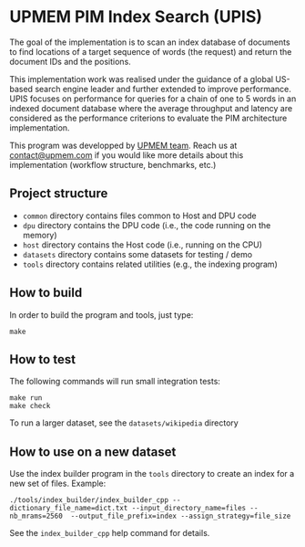# UPMEM PIM Index Search (UPIS)

The goal of the implementation is to scan an index database of documents to find locations of a target sequence of words (the request) and return the document IDs and the positions. 

This implementation work was realised under the guidance of a global US-based search engine leader and further extended to improve performance. UPIS focuses on performance for queries for a chain of one to 5 words in an indexed document database where the average throughput and latency are considered as the performance criterions to evaluate the PIM architecture implementation. 

This program was developped by [UPMEM team](https://www.upmem.com/).
Reach us at contact@upmem.com if you would like more details about this implementation (workflow structure, benchmarks, etc.)

## Project structure

* `common` directory contains files common to Host and DPU code
* `dpu` directory contains the DPU code (i.e., the code running on the memory)
* `host` directory contains the Host code (i.e., running on the CPU)
* `datasets` directory contains some datasets for testing / demo
* `tools` directory contains related utilities (e.g., the indexing program)

## How to build

In order to build the program and tools, just type:

```
make
```

## How to test

The following commands will run small integration tests:

```
make run
make check
```

To run a larger dataset, see the `datasets/wikipedia` directory

## How to use on a new dataset

Use the index builder program in the `tools` directory to create an index for a new set of files.
Example: 

```
./tools/index_builder/index_builder_cpp --dictionary_file_name=dict.txt --input_directory_name=files --nb_mrams=2560  --output_file_prefix=index --assign_strategy=file_size
```

See the `index_builder_cpp` help command for details.


